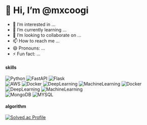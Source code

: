 # 👋 Hi, I’m @mxcoogi
- 👀 I’m interested in ...
- 🌱 I’m currently learning ...
- 💞️ I’m looking to collaborate on ...
- 📫 How to reach me ...
- 😄 Pronouns: ...
- ⚡ Fun fact: ...

#### skills
![Python](https://img.shields.io/badge/Python-blue)
![FastAPI](https://img.shields.io/badge/FastAPI-green)
![Flask](https://img.shields.io/badge/Flask-black)  
![AWS](https://img.shields.io/badge/AWS-Cloud-orange)
![Docker](https://img.shields.io/badge/Docker-20.10.7-blue)
![DeepLearning](https://img.shields.io/badge/DeepLearning-TensorFlow%2FPyTorch-red)
![MachineLearning](https://img.shields.io/badge/MachineLearning-Scikit--learn-yellow)
![Docker](https://img.shields.io/badge/Docker-blue)  
![DeepLearning](https://img.shields.io/badge/DeepLearning-TensorFlow-red)
![MachineLearning](https://img.shields.io/badge/MachineLearning-Scikit--learn-yellow)  
![MongoDB](https://img.shields.io/badge/MongoDB-olive)
![MYSQL](https://img.shields.io/badge/MYSQL-skyblue)

#### algorithm
[![Solved.ac Profile](http://mazassumnida.wtf/api/v2/generate_badge?boj=rnrwk8303)](https://solved.ac/rnrwk8303/)
<!---
mxcoogi/mxcoogi is a ✨ special ✨ repository because its `README.md` (this file) appears on your GitHub profile.
You can click the Preview link to take a look at your changes.
--->
